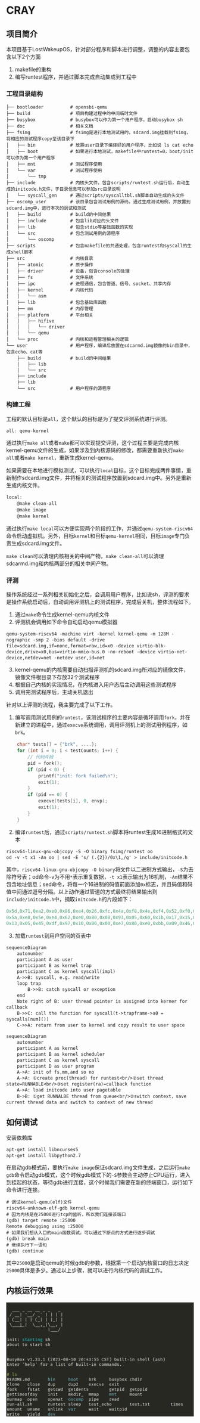 # CRAY

## 项目简介

本项目基于LostWakeupOS，针对部分程序和脚本进行调整，调整的内容主要包含以下2个方面
1. makefile的重构
2. 编写runtest程序，并通过脚本完成自动集成到工程中

### 工程目录结构

```shell
├── bootloader          # opensbi-qemu
├── build               # 项目构建过程中的中间临时文件
├── busybox             # busybox可以作为第一个用户程序，启动busybox sh
├── doc                 # 相关文档
├── fsimg               # fsimg是进行本地测试用的，sdcard.img挂载到fsimg，将相应的测试程序copy至该目录下
│   ├── bin             # 放置user目录下编译好的用户程序，比如说 ls cat echo
│   ├── boot            # 如果进行本地测试，makefile中runtest=0，boot/init可以作为第一个用户程序
│   ├── mnt             # 测试程序使用
│   └── var             # 测试程序使用
│       └── tmp
├── include             # 内核头文件，包含scripts/runtest.sh运行后，自动生成的initcode.h文件，子目录信息可以参加src目录说明
│   └── syscall_gen     # 通过scripts/syscalltbl.sh脚本自动生成的头文件
├── oscomp_user         # 该目录包含测试用例的源码，通过生成测试用例，并放置到sdcard.img中，进行本次的调试和测试
│   ├── build           # build的中间结果
│   ├── include         # 包含lib对应的头文件
│   ├── lib             # 包含stdio等基础函数的实现
│   └── src             # 包含测试用例的源程序
│       └── oscomp
├── scripts             # 包含makefile的共通处理，包含runtest和syscall的生成shell脚本
├── src                 # 内核目录
│   ├── atomic          # 原子操作
│   ├── driver          # 设备，包含console的处理
│   ├── fs              # 文件系统
│   ├── ipc             # 进程通信，包含管道、信号、socket、共享内存
│   ├── kernel          # 内核代码
│   │   └── asm
│   ├── lib             # 包含基础库函数
│   ├── mm              # 内存管理
│   ├── platform        # 平台相关
│   │   ├── hifive
│   │   │   └── driver
│   │   └── qemu
│   └── proc            # 内核和进程管理相关的逻辑
└── user                # 用户程序，编译后放置在sdcarmd.img镜像的bin目录中，包含echo、cat等
    ├── build           # build的中间结果
    │   ├── lib
    │   └── src
    ├── include
    ├── lib
    └── src             # 用户程序的源程序
```

### 构建工程

工程的默认目标是`all`，这个默认的目标是为了提交评测系统进行评测。

```C
all: qemu-kernel
```

通过执行`make all`或者`make`都可以实现提交评测，这个过程主要是完成内核kernel-qemu文件的生成，如果涉及到内核源码的修改，都需要重新执行`make all`或者`make kernel`，重新生成kernel-qemu。


如果需要在本地进行模拟测试，可以执行`local`目标，这个目标完成两件事情，重新制作sdcard.img文件，并将相关的测试程序放置到sdcard.img中。另外是重新生成内核文件。

```C
local:
	@make clean-all
	@make image
	@make kernel
```

通过执行`make local`可以方便实现两个阶段的工作，并通过`qemu-system-riscv64`命令启动虚拟机。另外，目标`kernel`和目标`qemu-kernel`相同，目标`image`专门负责生成sdcard.img文件。

`make clean`可以清理内核相关的中间产物，`make clean-all`可以清理sdcarmd.img和内核两部分的相关中间产物。


### 评测

操作系统经过一系列相关初始化之后，会调用用户程序，比如说sh，评测的要求是操作系统启动后，自动调用评测机上的测试程序，完成后关机，整体流程如下。
1. 通过`make`命令生成kernel-qemu内核文件
2. 评测机会调用如下命令自动启动qemu模拟器

```shell
qemu-system-riscv64 -machine virt -kernel kernel-qemu -m 128M -nographic -smp 2 -bios default -drive file=sdcard.img,if=none,format=raw,id=x0 -device virtio-blk-device,drive=x0,bus=virtio-mmio-bus.0 -no-reboot -device virtio-net-device,netdev=net -netdev user,id=net
```

3. kernel-qemu的内核需要自动扫描评测机的sdcard.img所对应的镜像文件，镜像文件根目录下存放32个测试程序
4. 根据自己内核的实现情况，在内核进入用户态后主动调用这些测试程序
5. 调用完测试程序后，主动关机退出

针对以上评测的流程，我主要完成了以下工作。
1. 编写调用测试用例的`runtest`，该测试程序的主要内容是循环调用`fork`，并在新建立的进程中，通过`execve`系统调用，调用评测机上的测试用例程序，如`brk`。
```C
    char* tests[] = {"brk", ....};
    for (int i = 0; i < testCounts; i++) {
        // 代码片段
        pid = fork();
        if (pid < 0) {
            printf("init: fork failed\n");
            exit(1);
        }
        if (pid == 0) {
            execve(tests[i], 0, envp);
            exit(1);
        }
    }
```
2. 编译`runtest`后，通过`scripts/runtest.sh`脚本将runtest生成16进制格式的文本
```shell
riscv64-linux-gnu-objcopy -S -O binary fsimg/runtest oo
od -v -t x1 -An oo | sed -E 's/ (.{2})/0x\1,/g' > include/initcode.h
```
其中，`riscv64-linux-gnu-objcopy -O binary`将文件以二进制方式输出，`-S`为去除符号表；od命令-v为不用`*`表示重复数据，`-t x1`表示输出为16机制，`-An`结果不包含地址信息；sed命令，将每一个16进制的码值前面添加`0x`标志，并且码值和码值中间通过逗号分隔。以上动作通过管道的方式最终将结果输出到`include/initcode.h`中，摘取`initcode.h`的片段如下：
```c
0x5d,0x71,0xa2,0xe0,0x86,0xe4,0x26,0xfc,0x4a,0xf8,0x4e,0xf4,0x52,0xf0,0x56,0xec,
0x5a,0xe8,0x5e,0xe4,0x62,0xe0,0x80,0x08,0x93,0x05,0x60,0x1b,0x17,0x15,0x00,0x00,
0x13,0x05,0x45,0xdf,0x97,0x10,0x00,0x00,0xe7,0x80,0xe0,0xbb,0x09,0x46,0x97,0x15,
```

3. 加载`runtest`到用户空间的页表中
```mermaid
sequenceDiagram
    autonumber
    participant A as user
    participant B as kernel trap
    participant C as kernel syscall(impl)
    A->>B: syscall, e.g. read/write
    loop trap
        B->>B: catch syscall or exception
    end
    Note right of B: user thread pointer is assigned into kerner for callback
    B->>C: call the function for syscall(t->trapframe->a0 = syscalls[num]())
    C->>A: return from user to kernel and copy result to user space

```

```mermaid
sequenceDiagram
    autonumber
    participant A as kernel
    participant B as kernel scheduler
    participant C as kernel syscall
    participant D as user program
    A->A: init of fs,mm,and so no
    A->A: ①create proc(thread) for runtest<br/>②set thread state=RUNNABLE<br/>③set register(ra)=callback function
    A->A: load initcode into user pagetable
    B->B: ①get RUNNALBE thread from queue<br/>②switch context，save current thread data and switch to context of new thread

```

## 如何调试

安装依赖库

```shell
apt-get install libncurses5
apt-get install libpython2.7
```

在启动gdb模式前，要执行`make image`保证sdcard.img文件生成，之后运行`make gdb`命令启动gdb模式，这个时候gdb模式下的`-S`参数会主动停止CPU运行，进入到挂起的状态，等待gdb进行连接，这个时候我们需要在新的终端窗口，运行如下命令进行连接。

```shell
# 调试kernel-qemu(elf)文件
riscv64-unknown-elf-gdb kernel-qemu
# 因为内核是在25000进行tcp的监听，所以我们连接该端口
(gdb) target remote :25000
Remote debugging using :25000
# 如果我们想从入口的main函数调试，可以通过下断点的方式进行逐步调试
(gdb) break main
# 继续执行下一语句
(gdb) continue
```

其中`25000`是启动qemu的时候gdb的参数，根据第一个启动内核窗口的日志决定`25000`具体是多少。通过以上步骤，就可以进行内核代码的调试工作。

## 内核运行效果

![cray-run](img/cray.png)